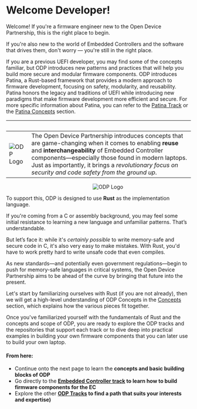 # Welcome Developer!

Welcome! If you're a firmware engineer new to the Open Device Partnership, this is the right place to begin.

If you're also new to the world of Embedded Controllers and the software that drives them, don't worry — you're still in the right place.

If you are a previous UEFI developer, you may find some of the concepts familiar, but ODP introduces new patterns and practices that will help you build more secure and modular firmware components.  ODP introduces Patina, a Rust-based framework that provides a modern approach to firmware development, focusing on safety, modularity, and reusability.  Patina honors the legacy and traditions of UEFI while introducing new paradigms that make firmware development more efficient and secure. 
For more specific information about Patina, you can refer to the [Patina Track](../../tracks/patina/track_overview.md) or the [Patina Concepts](./intro/concepts/patina.md) section.


| &nbsp; | &nbsp;   
|---|---
| ![ODP Logo](./media/odp.png) | The Open Device Partnership introduces concepts that are game-changing when it comes to enabling **reuse** and **interchangeability** of Embedded Controller components—especially those found in modern laptops. Just as importantly, it brings a *revolutionary focus on security and code safety from the ground up*.

&nbsp;&nbsp;&nbsp;&nbsp;&nbsp;&nbsp;&nbsp;&nbsp;&nbsp;&nbsp;&nbsp;&nbsp;&nbsp;&nbsp;&nbsp;&nbsp;&nbsp;&nbsp;&nbsp;&nbsp;&nbsp;&nbsp;&nbsp;&nbsp;&nbsp;&nbsp;&nbsp;&nbsp;&nbsp;&nbsp;&nbsp;&nbsp;&nbsp;&nbsp;&nbsp;&nbsp;&nbsp;&nbsp;&nbsp;&nbsp;&nbsp;&nbsp;&nbsp;&nbsp;&nbsp;&nbsp;&nbsp;&nbsp;&nbsp;&nbsp;&nbsp;&nbsp;&nbsp;&nbsp;&nbsp;&nbsp;&nbsp;&nbsp;&nbsp;&nbsp;![ODP Logo](./media/rust_logo.png)

To support this, ODP is designed to use **Rust** as the implementation language.   

If you're coming from a C or assembly background, you may feel some initial resistance to learning a new language and unfamiliar patterns. That’s understandable. 

But let’s face it: while it's *certainly possible* to write memory-safe and secure code in C, it's also very easy to make mistakes. With Rust, you'd have to work pretty hard to write unsafe code that even compiles.

As new standards—and potentially even government regulations—begin to push for memory-safe languages in critical systems, the Open Device Partnership aims to be ahead of the curve by bringing that future into the present.

Let's start by familiarizing ourselves with Rust (if you are not already),
then we will get a high-level understanding of ODP Concepts in the [Concepts](./Concepts.md) section, which explains how the various pieces fit together.

Once you've familiarized yourself with the fundamentals of Rust and the concepts and scope of ODP, you are ready to explore the ODP tracks and the repositories that support each track or to dive deep into practical examples in building your own firmware components that you can later use to build your own laptop. 

#### From here:
- Continue onto the next page to learn the __concepts and basic building blocks of ODP__
- Go directly to the __[Embedded Controller track](../embedded_controller/track_overview.md) to learn how to build firmware components for the EC__
- Explore the other __[ODP Tracks](../tracks.md) to find a path that suits your interests and expertise)__


 
